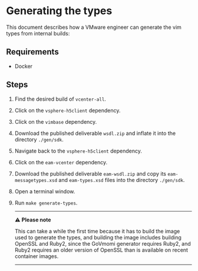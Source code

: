# Generating the types

This document describes how a VMware engineer can generate the vim types from internal builds:

## Requirements

* Docker

## Steps

1. Find the desired build of `vcenter-all`.
2. Click on the `vsphere-h5client` dependency.
3. Click on the `vimbase` dependency.
4. Download the published deliverable `wsdl.zip` and inflate it into the directory `./gen/sdk`.
5. Navigate back to the `vsphere-h5client` dependency.
6. Click on the `eam-vcenter` dependency.
7. Download the published deliverable `eam-wsdl.zip` and copy its `eam-messagetypes.xsd` and `eam-types.xsd` files into the directory `./gen/sdk`.
8. Open a terminal window.
9. Run `make generate-types`.

    ---

    :warning: **Please note**

    This can take a while the first time because it has to build the image used to generate the types, and building the image includes building OpenSSL and Ruby2, since the GoVmomi generator requires Ruby2, and Ruby2 requires an older version of OpenSSL than is available on recent container images.

    ---
